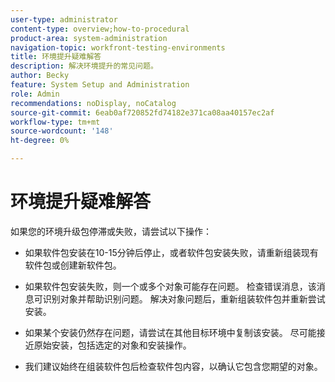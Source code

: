 ```yaml
---
user-type: administrator
content-type: overview;how-to-procedural
product-area: system-administration
navigation-topic: workfront-testing-environments
title: 环境提升疑难解答
description: 解决环境提升的常见问题。
author: Becky
feature: System Setup and Administration
role: Admin
recommendations: noDisplay, noCatalog
source-git-commit: 6eab0af720852fd74182e371ca08aa40157ec2af
workflow-type: tm+mt
source-wordcount: '148'
ht-degree: 0%

---
```


# 环境提升疑难解答

如果您的环境升级包停滞或失败，请尝试以下操作：

* 如果软件包安装在10-15分钟后停止，或者软件包安装失败，请重新组装现有软件包或创建新软件包。

* 如果软件包安装失败，则一个或多个对象可能存在问题。 检查错误消息，该消息可识别对象并帮助识别问题。 解决对象问题后，重新组装软件包并重新尝试安装。

* 如果某个安装仍然存在问题，请尝试在其他目标环境中复制该安装。 尽可能接近原始安装，包括选定的对象和安装操作。

* 我们建议始终在组装软件包后检查软件包内容，以确认它包含您期望的对象。
